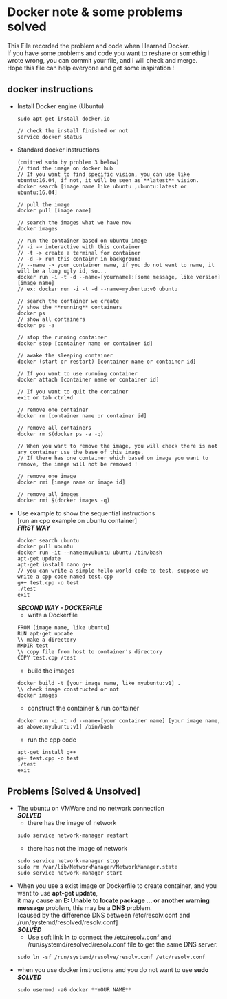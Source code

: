 # Docker note & some problems solved
This File recorded the problem and code when I learned Docker.</br>
If you have some problems and code you want to reshare or somethig I wrote wrong, you can commit your file, and i will check and merge.</br>
Hope this file can help everyone and get some inspiration !

## docker instructions
* Install Docker engine (Ubuntu)</br>
  ```
  sudo apt-get install docker.io

  // check the install finished or not
  service docker status 
  ```
* Standard docker instructions</br>
  ```
  (omitted sudo by problem 3 below)
  // find the image on docker hub 
  // If you want to find specific vision, you can use like ubuntu:16.04, if not, it will be seen as **latest** vision.
  docker search [image name like ubuntu ,ubuntu:latest or ubuntu:16.04]

  // pull the image
  docker pull [image name]

  // search the images what we have now
  docker images

  // run the container based on ubuntu image
  // -i -> interactive with this container
  // -t -> create a terminal for container
  // -d -> run this containr in background
  // --name -> your container name, if you do not want to name, it will be a long ugly id, so...
  docker run -i -t -d --name=[yourname]:[some message, like version] [image name]
  // ex: docker run -i -t -d --name=myubuntu:v0 ubuntu

  // search the container we create
  // show the **running** containers
  docker ps
  // show all containers
  docker ps -a

  // stop the running container
  docker stop [container name or container id]

  // awake the sleeping container
  docker (start or restart) [container name or container id]

  // If you want to use running container
  docker attach [container name or container id]

  // If you want to quit the container
  exit or tab ctrl+d

  // remove one container
  docker rm [container name or container id]

  // remove all containers
  docker rm $(docker ps -a -q)

  // When you want to remove the image, you will check there is not any container use the base of this image.
  // If there has one container which based on image you want to remove, the image will not be removed !

  // remove one image
  docker rmi [image name or image id]

  // remove all images
  docker rmi $(docker images -q)
  ```
* Use example to show the sequential instructions</br>
  [run an cpp example on ubuntu container]</br>
  ***FIRST WAY***
  ```
  docker search ubuntu
  docker pull ubuntu
  docker run -it --name:myubuntu ubuntu /bin/bash
  apt-get update
  apt-get install nano g++
  // you can write a simple hello world code to test, suppose we write a cpp code named test.cpp
  g++ test.cpp -o test
  ./test
  exit
  ```
  ***SECOND WAY - DOCKERFILE***
  * write a Dockerfile
  ```
  FROM [image name, like ubuntu]
  RUN apt-get update
  \\ make a directory
  MKDIR test
  \\ copy file from host to container's directory 
  COPY test.cpp /test
  ```
  * build the images
  ```
  docker build -t [your image name, like myubuntu:v1] .
  \\ check image constructed or not
  docker images
  ```
  * construct the container & run container
  ```
  docker run -i -t -d --name=[your container name] [your image name, as above:myubuntu:v1] /bin/bash
  ```
  * run the cpp code
  ```
  apt-get install g++
  g++ test.cpp -o test
  ./test
  exit
  ```



## Problems [Solved & Unsolved]
* The ubuntu on VMWare and no network connection</br>
  ***SOLVED***
  * there has the image of network
  ```
  sudo service network-manager restart
  ```
  * there has not the image of network
  ```
  sudo service network-manager stop
  sudo rm /var/lib/NetworkManager/NetworkManager.state
  sudo service network-manager start
   ```
* When you use a exist image or Dockerfile to create container, and you want to use **apt-get update**,</br>
  it may cause an **E: Unable to locate package ... or another warning message** problem, this may be a **DNS** problem.</br>
  [caused by the difference DNS between /etc/resolv.conf and /run/systemd/resolved/resolv.conf]</br>
  ***SOLVED***</br>
  * Use soft link **ln** to connect the /etc/resolv.conf and /run/systemd/resolved/resolv.conf file to get the same DNS server.</br>
  ```
  sudo ln -sf /run/systemd/resolve/resolv.conf /etc/resolv.conf
  ```
* when you use docker instructions and you do not want to use **sudo**</br>
  ***SOLVED***
  ```
  sudo usermod -aG docker **YOUR NAME**
  ```